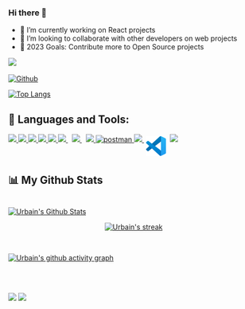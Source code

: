 ### Hi there 👋

<!--
**urbain32/urbain32** is a ✨ _special_ ✨ repository because its `README.md` (this file) appears on your GitHub profile.

Here are some ideas to get you started:

- 🔭 I’m currently working on ...
- 🌱 I’m currently learning ...
- 👯 I’m looking to collaborate on ...
- 🤔 I’m looking for help with ...
- 💬 Ask me about ...
- 📫 How to reach me: ...
- 😄 Pronouns: ...
- ⚡ Fun fact: ...
-->

- 🌱 I’m currently working on React projects
- 👯 I’m looking to collaborate with other developers on web projects
- 🥅 2023 Goals: Contribute more to Open Source projects

![](https://visitor-badge.laobi.icu/badge?page_id=urbain32.urbain32)

[![Github](https://img.shields.io/github/followers/urbain32?label=Follow&style=social)](https://github.com/urbain32)

[![Top Langs](https://github-readme-stats.vercel.app/api/top-langs/?username=urbain32&langs_count=20&layout=compact&theme=react&hide_border=true&bg_color=0D1117)](https://github.com/urbain32/github-readme-stats)
<!-- 
[![willianrod's wakatime stats](https://github-readme-stats.vercel.app/api/wakatime?username=urbain32&layout=compact&theme=react&hide_border=true&bg_color=0D1117)](https://github.com/urbain32/github-readme-stats) -->

## 🚀 Languages and Tools:

<p align="left"> 
    <!-- <a href="https://www.java.com" target="_blank"> <img src="https://img.icons8.com/color/48/000000/java-coffee-cup-logo.png"/> </a> -->
    <a href="https://reactjs.org/" target="_blank"> <img src="https://img.icons8.com/color/48/000000/react-native.png"/> </a>
<!--     <a href="https://spring.io/projects/spring-boot" target="_blank"> <img src="https://img.icons8.com/color/48/000000/spring-logo.png"/> </a>  -->
    <a href="https://developer.mozilla.org/en-US/docs/Web/JavaScript" target="_blank"> <img src="https://img.icons8.com/color/48/000000/javascript.png"/> 
    <a href="https://www.w3.org/html/" target="_blank"> <img src="https://img.icons8.com/color/48/000000/html-5.png"/> </a> 
    <a href="https://www.w3schools.com/css/" target="_blank"> <img src="https://img.icons8.com/color/48/000000/css3.png"/> </a> 
<!--     <a href="https://getbootstrap.com" target="_blank"> <img src="https://img.icons8.com/color/48/000000/bootstrap.png"/> </a>  -->
    <a href="https://www.python.org" target="_blank"> <img src="https://img.icons8.com/color/48/000000/python.png"/> </a> 
    <a style="padding-right:8px;" href="https://nodejs.org" target="_blank"> <img src="https://img.icons8.com/color/48/000000/nodejs.png"/> </a> 
    <a style="padding-right:8px;" href="https://www.mysql.com/" target="_blank"> <img src="https://img.icons8.com/fluent/50/000000/mysql-logo.png"/> </a>
    <!-- <a href="https://www.mongodb.com/" target="_blank"> <img src="https://raw.githubusercontent.com/devicons/devicon/master/icons/mongodb/mongodb-original-wordmark.svg" alt="mongodb" width="48" height="48"/> </a>  -->
     <a href="https://firebase.google.com/" target="_blank"> <img src="https://img.icons8.com/color/48/000000/firebase.png"/> </a>
    <a href="https://postman.com" target="_blank"> <img src="https://www.vectorlogo.zone/logos/getpostman/getpostman-icon.svg" alt="postman" width="45" height="45"/> </a>
    <a href="https://git-scm.com/" target="_blank"> <img src="https://img.icons8.com/color/48/000000/git.png"/> </a>
    <img src="https://raw.githubusercontent.com/github/explore/80688e429a7d4ef2fca1e82350fe8e3517d3494d/topics/visual-studio-code/visual-studio-code.png" alt="VS Code" height="40" style="vertical-align:top; margin:4px">
<!--     <a href="https://www.jenkins.io" target="_blank"> <img src="https://www.vectorlogo.zone/logos/jenkins/jenkins-icon.svg" alt="jenkins" width="48" height="48"/> </a>  -->
    <a href="https://redux.js.org" target="_blank"> <img src="https://img.icons8.com/color/48/000000/redux.png"/> </a>
<!--     <a href="https://expressjs.com" target="_blank"> <img src="https://raw.githubusercontent.com/devicons/devicon/master/icons/express/express-original-wordmark.svg" alt="express" width="40" height="40"/> </a> -->
</p>
    
## 📊 My Github Stats
  <br/>
    <a href="https://github.com/urbain32/github-readme-stats"><img alt="Urbain's Github Stats" src="https://github-readme-stats.vercel.app/api?username=urbain32&show_icons=true&count_private=true&theme=react&hide_border=true&bg_color=0D1117"/> </a>
  <br/> 
    <p align="center">
    <a href="https://github.com/urbain32/github-readme-streak-stats">
        <img title="🔥 Get streak stats for your profile at git.io/streak-stats" alt="Urbain's streak" src="https://github-readme-streak-stats.herokuapp.com/?user=urbain32&theme=black-ice&hide_border=true&stroke=0000&background=060A0CD0"/></a>
    </a>
</p>

<br/>
<!-- <a href="https://github.com/urbain32/github-readme-activity-graph"><img alt="Hakizimana Tony Carlin's Activity Graph" src="https://activity-graph.herokuapp.com/graph?username=urbain32&bg_color=0D1117&color=5BCDEC&line=5BCDEC&point=FFFFFF&hide_border=true"/></a> -->

[![Urbain's github activity graph](https://github-readme-activity-graph.cyclic.app/graph?username=urbain32&bg_color=09121a&color=fdfcfd&line=f2f2f2&point=00ff2a&area=true&hide_border=true)](https://github.com/urbain32/github-readme-activity-graph)

<br/>
<br/>

<p align="left">
  <!-- <a href = "https://www.linkedin.com/in//"><img src="https://img.icons8.com/fluent/48/000000/linkedin.png"/></a> -->
  <a href = "https://twitter.com/urbainq32"><img src="https://img.icons8.com/fluent/48/000000/twitter.png"/></a>
  <a href = "https://www.instagram.com/urban_zollner/"><img src="https://img.icons8.com/fluent/48/000000/instagram-new.png"/></a>
</p>
